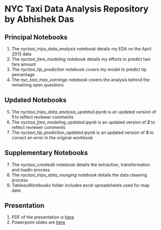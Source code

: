 # NYC Taxi Data Analysis Repository by Abhishek Das

## Principal Notebooks

1. The *nyctaxi_trips_data_analysis* notebook details my EDA on the April 2013 data
2. The *nyctaxi_fare_modeling* notebook details my efforts to predict taxi fare amount
3. The *nyctaxi_tip_prediction* notebook covers my model to predict tip percentage
4. The *nyc_taxi_max_earnings* notebook covers the analysis behind the remaining open questions

## Updated Notebooks

5. The *nyctaxi_trips_data_analysis_updated.ipynb* is an updated version of **1** to reflect reviewer comments
6. The *nyctaxi_fare_modeling_updated.ipynb* is an updated version of **2** to reflect reviewer comments
7. The *nyctaxi_tip_prediction_updated.ipynb* is an updated version of **3** to correct an error in the original workbook

## Supplementary Notebooks

7. The *nyctaxi_createdb* notebook details the extraction, transformation and loadin process
8. The *nyctaxi_trips_data_munging* notebook details the data cleaning process
9. *TableauWorkbooks* folder includes excel spreadsheets used for map data

## Presentation

1. PDF of the presentation is [here](https://factorwonk.github.io/ADasTaxiNYC3.pdf)
2. Powerpoint slides are [here](https://factorwonk.github.io/ADasTaxiNYC3.pptx)
